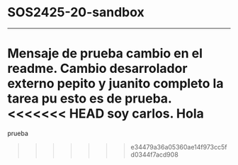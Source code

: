 # SOS2425-20-sandbox
-------
Mensaje de prueba cambio en el readme.
Cambio desarrolador externo pepito y juanito 
completo la tarea pu esto es de prueba.
<<<<<<< HEAD
soy carlos. Hola
=======
prueba
>>>>>>> e34479a36a05360ae14f973cc5fd0344f7acd908
